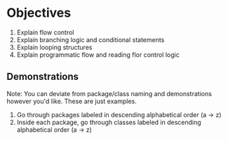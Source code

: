 # Objectives

1. Explain flow control
2. Explain branching logic and conditional statements
3. Explain looping structures
4. Explain programmatic flow and reading flor control logic

## Demonstrations
Note: You can deviate from package/class naming and demonstrations however you'd like. These are just examples. 

1. Go through packages labeled in descending alphabetical order (a -> z)
2. Inside each package, go through classes labeled in descending alphabetical order (a -> z)